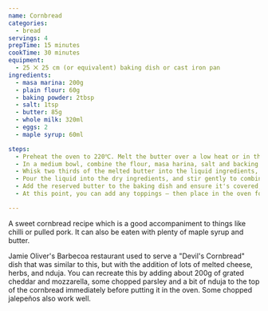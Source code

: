 ```yaml
---
name: Cornbread
categories:
  - bread
servings: 4
prepTime: 15 minutes
cookTime: 30 minutes
equipment:
  - 25 ⨉ 25 cm (or equivalent) baking dish or cast iron pan
ingredients:
  - masa marina: 200g
  - plain flour: 60g
  - baking powder: 2tbsp
  - salt: 1tsp
  - butter: 85g
  - whole milk: 320ml
  - eggs: 2
  - maple syrup: 60ml

steps:
  - Preheat the oven to 220℃. Melt the butter over a low heat or in the microwave.
  - In a medium bowl, combine the flour, masa harina, salt and backing powder. Separately, whisk together the milk, maple syrup, and eggs.
  - Whisk two thirds of the melted butter into the liquid ingredients, reserving one third.
  - Pour the liquid into the dry ingredients, and stir gently to combine just until everything is wet – don't over-mix.
  - Add the reserved butter to the baking dish and ensure it's covered, then crape in the batter. Spread with a spatula.
  - At this point, you can add any toppings – then place in the oven for 20–25 minutes. cook until a toothpick poked into the middle comes out clean.

---
```


A sweet cornbread recipe which is a good accompaniment to things like chilli or pulled pork. It can also be eaten with plenty of maple syrup and butter.

Jamie Oliver's Barbecoa restaurant used to serve a "Devil's Cornbread" dish that was similar to this, but with the addition of lots of melted cheese, herbs, and nduja. You can recreate this by adding about 200g of grated cheddar and mozzarella, some chopped parsley and a bit of nduja to the top of the cornbread immediately before putting it in the oven. Some chopped jalepeños also work well.
